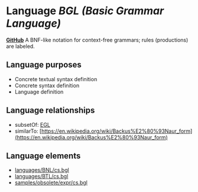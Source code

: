 # Language _BGL (Basic Grammar Language)_
**[GitHub](https://github.com/softlang/yas/blob/master/BGL)**
A BNF-like notation for context-free grammars; rules (productions) are labeled.

## Language purposes
* Concrete textual syntax definition
* Concrete syntax definition
* Language definition

## Language relationships
* subsetOf: [EGL](http://softlang.github.io/yas/languages/EGL.html)
* similarTo: [https://en.wikipedia.org/wiki/Backus%E2%80%93Naur_form](https://en.wikipedia.org/wiki/Backus%E2%80%93Naur_form)

## Language elements
* [languages/BNL/cs.bgl](docs/files/languages-BNL-cs.bgl.md)
* [languages/BTL/cs.bgl](docs/files/languages-BTL-cs.bgl.md)
* [samples/obsolete/expr/cs.bgl](docs/files/samples-obsolete-expr-cs.bgl.md)
